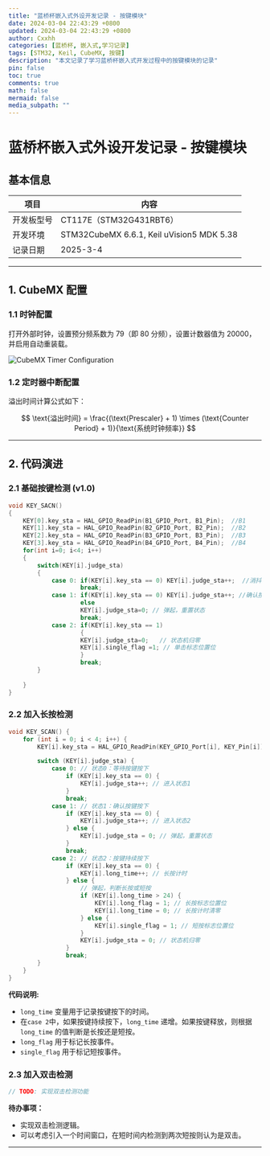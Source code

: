 ```yaml
---
title: "蓝桥杯嵌入式外设开发记录 - 按键模块"
date: 2024-03-04 22:43:29 +0800
updated: 2024-03-04 22:43:29 +0800
author: Cxxhh
categories: [蓝桥杯, 嵌入式,学习记录]
tags: [STM32, Keil, CubeMX, 按键]
description: "本文记录了学习蓝桥杯嵌入式开发过程中的按键模块的记录"
pin: false
toc: true
comments: true
math: false
mermaid: false
media_subpath: ""
---
```


# 蓝桥杯嵌入式外设开发记录 - 按键模块

## 基本信息

| 项目       | 内容                                      |
| ---------- | ----------------------------------------- |
| 开发板型号 | CT117E（STM32G431RBT6）                   |
| 开发环境   | STM32CubeMX 6.6.1, Keil uVision5 MDK 5.38 |
| 记录日期   | 2025-3-4                                  |

---

## 1. CubeMX 配置

### 1.1 时钟配置

打开外部时钟，设置预分频系数为 79（即 80 分频），设置计数器值为 20000，并启用自动重装载。

![CubeMX Timer Configuration](https://testingcf.jsdelivr.net/gh/Cxxhh/blog-img/img/%E5%BE%AE%E4%BF%A1%E5%9B%BE%E7%89%87_2025-03-04_214207_280.png)

### 1.2 定时器中断配置

溢出时间计算公式如下：

$$
\text{溢出时间} = \frac{(\text{Prescaler} + 1) \times (\text{Counter Period} + 1)}{\text{系统时钟频率}}
$$

---

## 2. 代码演进

### 2.1 基础按键检测 (v1.0)

```c
void KEY_SACN()
{
    KEY[0].key_sta = HAL_GPIO_ReadPin(B1_GPIO_Port, B1_Pin);  //B1
    KEY[1].key_sta = HAL_GPIO_ReadPin(B2_GPIO_Port, B2_Pin);  //B2
    KEY[2].key_sta = HAL_GPIO_ReadPin(B3_GPIO_Port, B3_Pin);  //B3
    KEY[3].key_sta = HAL_GPIO_ReadPin(B4_GPIO_Port, B4_Pin);  //B4
    for(int i=0; i<4; i++)
    {
        switch(KEY[i].judge_sta)
        {
            case 0: if(KEY[i].key_sta == 0) KEY[i].judge_sta++;  //消抖
                    break;
            case 1: if(KEY[i].key_sta == 0) KEY[i].judge_sta++; //确认按下
                    else 
                    KEY[i].judge_sta=0; // 弹起，重置状态
                    break;
            case 2: if(KEY[i].key_sta == 1) 
                    {
                    KEY[i].judge_sta=0;   // 状态机归零
                    KEY[i].single_flag =1; // 单击标志位置位
                    }
                    break;
        }
    
    }
}
```

### 2.2 加入长按检测

```c
void KEY_SCAN() {
    for (int i = 0; i < 4; i++) {
        KEY[i].key_sta = HAL_GPIO_ReadPin(KEY_GPIO_Port[i], KEY_Pin[i]);

        switch (KEY[i].judge_sta) {
            case 0: // 状态0：等待按键按下
                if (KEY[i].key_sta == 0) {
                    KEY[i].judge_sta++; // 进入状态1
                }
                break;
            case 1: // 状态1：确认按键按下
                if (KEY[i].key_sta == 0) {
                    KEY[i].judge_sta++; // 进入状态2
                } else {
                    KEY[i].judge_sta = 0; // 弹起，重置状态
                }
                break;
            case 2: // 状态2：按键持续按下
                if (KEY[i].key_sta == 0) {
                    KEY[i].long_time++; // 长按计时
                } else {
                    // 弹起，判断长按或短按
                    if (KEY[i].long_time > 24) {
                        KEY[i].long_flag = 1; // 长按标志位置位
                        KEY[i].long_time = 0; // 长按计时清零
                    } else {
                        KEY[i].single_flag = 1; // 短按标志位置位
                    }
                    KEY[i].judge_sta = 0; // 状态机归零
                }
                break;
        }
    }
}

```
**代码说明:**
- `long_time` 变量用于记录按键按下的时间。
-  在`case 2`中，如果按键持续按下，`long_time` 递增。如果按键释放，则根据 `long_time` 的值判断是长按还是短按。
- `long_flag` 用于标记长按事件。
- `single_flag` 用于标记短按事件。

### 2.3 加入双击检测

```c
// TODO: 实现双击检测功能
```
**待办事项：**

-  实现双击检测逻辑。
-  可以考虑引入一个时间窗口，在短时间内检测到两次短按则认为是双击。

---
